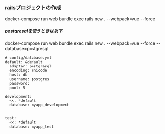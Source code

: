 ### railsプロジェクトの作成

docker-compose run web bundle exec rails new . --webpack=vue --force

##### postgresqlを使うときは以下

docker-compose run web bundle exec rails new . --webpack=vue --force --database=postgresql

```
# config/database.yml
default: &default
  adapter: postgresql
  encoding: unicode
  host: db
  username: postgres
  password:
  pool: 5

development:
  <<: *default
  database: myapp_development


test:
  <<: *default
  database: myapp_test
```


